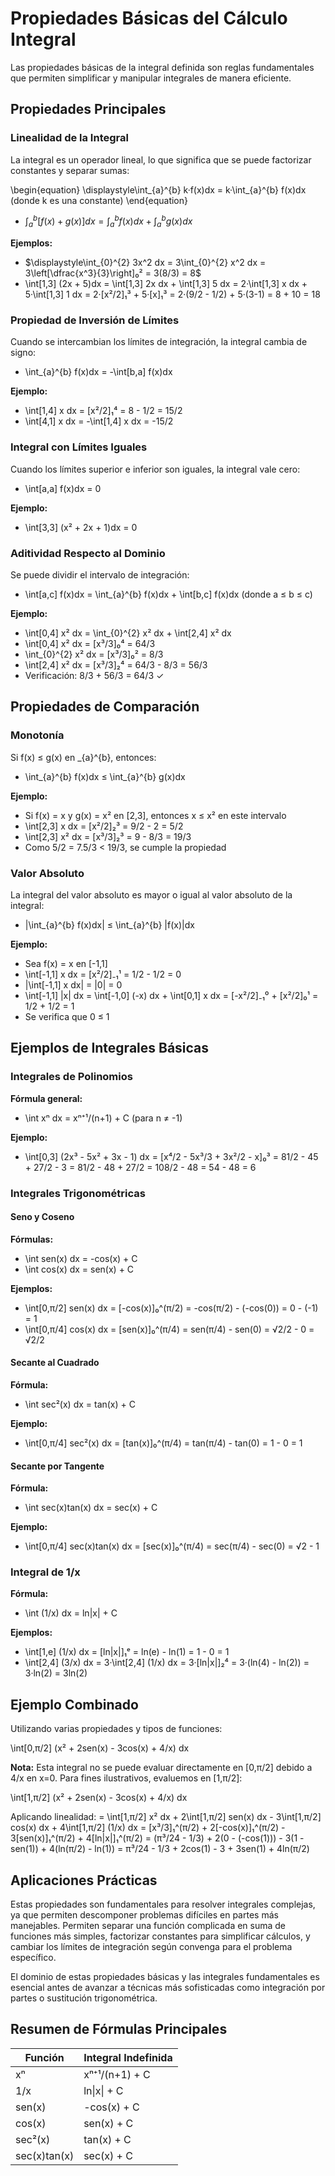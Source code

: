 # Propiedades Básicas del Cálculo Integral

Las propiedades básicas de la integral definida son reglas fundamentales que permiten simplificar y manipular integrales de manera eficiente.

## Propiedades Principales

### Linealidad de la Integral

La integral es un operador lineal, lo que significa que se puede factorizar constantes y separar sumas:

\\begin{equation}
\displaystyle\int_{a}^{b} k·f(x)dx = k·\int_{a}^{b} f(x)dx (donde k es una constante)
\\end{equation}

- $\displaystyle\int_{a}^{b} [f(x) + g(x)]dx = \int_{a}^{b} f(x)dx + \int_{a}^{b} g(x)dx$

**Ejemplos:**
- $\displaystyle\int_{0}^{2} 3x^2 dx = 3\int_{0}^{2} x^2 dx = 3\left[\dfrac{x^3}{3}\right]₀² = 3(8/3) = 8$
- \int[1,3] (2x + 5)dx = \int[1,3] 2x dx + \int[1,3] 5 dx = 2·\int[1,3] x dx + 5·\int[1,3] 1 dx = 2·[x²/2]₁³ + 5·[x]₁³ = 2·(9/2 - 1/2) + 5·(3-1) = 8 + 10 = 18

### Propiedad de Inversión de Límites

Cuando se intercambian los límites de integración, la integral cambia de signo:

- \int_{a}^{b} f(x)dx = -\int[b,a] f(x)dx

**Ejemplo:**
- \int[1,4] x dx = [x²/2]₁⁴ = 8 - 1/2 = 15/2
- \int[4,1] x dx = -\int[1,4] x dx = -15/2

### Integral con Límites Iguales

Cuando los límites superior e inferior son iguales, la integral vale cero:

- \int[a,a] f(x)dx = 0

**Ejemplo:**
- \int[3,3] (x² + 2x + 1)dx = 0

### Aditividad Respecto al Dominio

Se puede dividir el intervalo de integración:

- \int[a,c] f(x)dx = \int_{a}^{b} f(x)dx + \int[b,c] f(x)dx (donde a ≤ b ≤ c)

**Ejemplo:**
- \int[0,4] x² dx = \int_{0}^{2} x² dx + \int[2,4] x² dx
- \int[0,4] x² dx = [x³/3]₀⁴ = 64/3
- \int_{0}^{2} x² dx = [x³/3]₀² = 8/3
- \int[2,4] x² dx = [x³/3]₂⁴ = 64/3 - 8/3 = 56/3
- Verificación: 8/3 + 56/3 = 64/3 ✓

## Propiedades de Comparación

### Monotonía

Si f(x) ≤ g(x) en _{a}^{b}, entonces:

- \int_{a}^{b} f(x)dx ≤ \int_{a}^{b} g(x)dx

**Ejemplo:**
- Si f(x) = x y g(x) = x² en [2,3], entonces x ≤ x² en este intervalo
- \int[2,3] x dx = [x²/2]₂³ = 9/2 - 2 = 5/2
- \int[2,3] x² dx = [x³/3]₂³ = 9 - 8/3 = 19/3
- Como 5/2 = 7.5/3 < 19/3, se cumple la propiedad

### Valor Absoluto

La integral del valor absoluto es mayor o igual al valor absoluto de la integral:

- |\int_{a}^{b} f(x)dx| ≤ \int_{a}^{b} |f(x)|dx

**Ejemplo:**
- Sea f(x) = x en [-1,1]
- \int[-1,1] x dx = [x²/2]₋₁¹ = 1/2 - 1/2 = 0
- |\int[-1,1] x dx| = |0| = 0
- \int[-1,1] |x| dx = \int[-1,0] (-x) dx + \int[0,1] x dx = [-x²/2]₋₁⁰ + [x²/2]₀¹ = 1/2 + 1/2 = 1
- Se verifica que 0 ≤ 1

## Ejemplos de Integrales Básicas

### Integrales de Polinomios

**Fórmula general:**
- \int xⁿ dx = xⁿ⁺¹/(n+1) + C (para n ≠ -1)

**Ejemplo:**
- \int[0,3] (2x³ - 5x² + 3x - 1) dx = [x⁴/2 - 5x³/3 + 3x²/2 - x]₀³ = 81/2 - 45 + 27/2 - 3 = 81/2 - 48 + 27/2 = 108/2 - 48 = 54 - 48 = 6

### Integrales Trigonométricas

#### Seno y Coseno

**Fórmulas:**
- \int sen(x) dx = -cos(x) + C
- \int cos(x) dx = sen(x) + C

**Ejemplos:**
- \int[0,π/2] sen(x) dx = [-cos(x)]₀^(π/2) = -cos(π/2) - (-cos(0)) = 0 - (-1) = 1
- \int[0,π/4] cos(x) dx = [sen(x)]₀^(π/4) = sen(π/4) - sen(0) = √2/2 - 0 = √2/2

#### Secante al Cuadrado

**Fórmula:**
- \int sec²(x) dx = tan(x) + C

**Ejemplo:**
- \int[0,π/4] sec²(x) dx = [tan(x)]₀^(π/4) = tan(π/4) - tan(0) = 1 - 0 = 1

#### Secante por Tangente

**Fórmula:**
- \int sec(x)tan(x) dx = sec(x) + C

**Ejemplo:**
- \int[0,π/4] sec(x)tan(x) dx = [sec(x)]₀^(π/4) = sec(π/4) - sec(0) = √2 - 1

### Integral de 1/x

**Fórmula:**
- \int (1/x) dx = ln|x| + C

**Ejemplos:**
- \int[1,e] (1/x) dx = [ln|x|]₁ᵉ = ln(e) - ln(1) = 1 - 0 = 1
- \int[2,4] (3/x) dx = 3·\int[2,4] (1/x) dx = 3·[ln|x|]₂⁴ = 3·(ln(4) - ln(2)) = 3·ln(2) = 3ln(2)

## Ejemplo Combinado

Utilizando varias propiedades y tipos de funciones:

\int[0,π/2] (x² + 2sen(x) - 3cos(x) + 4/x) dx

**Nota:** Esta integral no se puede evaluar directamente en [0,π/2] debido a 4/x en x=0. Para fines ilustrativos, evaluemos en [1,π/2]:

\int[1,π/2] (x² + 2sen(x) - 3cos(x) + 4/x) dx

Aplicando linealidad:
= \int[1,π/2] x² dx + 2\int[1,π/2] sen(x) dx - 3\int[1,π/2] cos(x) dx + 4\int[1,π/2] (1/x) dx
= [x³/3]₁^(π/2) + 2[-cos(x)]₁^(π/2) - 3[sen(x)]₁^(π/2) + 4[ln|x|]₁^(π/2)
= (π³/24 - 1/3) + 2(0 - (-cos(1))) - 3(1 - sen(1)) + 4(ln(π/2) - ln(1))
= π³/24 - 1/3 + 2cos(1) - 3 + 3sen(1) + 4ln(π/2)

## Aplicaciones Prácticas

Estas propiedades son fundamentales para resolver integrales complejas, ya que permiten descomponer problemas difíciles en partes más manejables. Permiten separar una función complicada en suma de funciones más simples, factorizar constantes para simplificar cálculos, y cambiar los límites de integración según convenga para el problema específico.

El dominio de estas propiedades básicas y las integrales fundamentales es esencial antes de avanzar a técnicas más sofisticadas como integración por partes o sustitución trigonométrica.

## Resumen de Fórmulas Principales

| Función      | Integral Indefinida |
| ------------ | ------------------- |
| xⁿ           | xⁿ⁺¹/(n+1) + C      |
| 1/x          | ln\|x\| + C         |
| sen(x)       | -cos(x) + C         |
| cos(x)       | sen(x) + C          |
| sec²(x)      | tan(x) + C          |
| sec(x)tan(x) | sec(x) + C          |